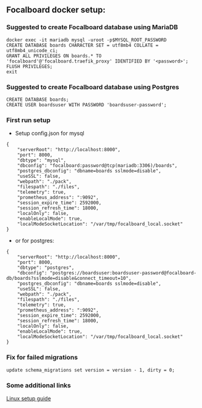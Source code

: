 ## Focalboard docker setup:

### Suggested to create Focalboard database using MariaDB

```
docker exec -it mariadb mysql -uroot -p$MYSQL_ROOT_PASSWORD
CREATE DATABASE boards CHARACTER SET = utf8mb4 COLLATE = utf8mb4_unicode_ci;
GRANT ALL PRIVILEGES ON boards.* TO 'focalboard'@'focalboard.traefik_proxy' IDENTIFIED BY '<password>';
FLUSH PRIVILEGES;
exit
```

### Suggested to create Focalboard database using Postgres

```
CREATE DATABASE boards;
CREATE USER boardsuser WITH PASSWORD 'boardsuser-password';
```

### First run setup

- Setup config.json for mysql

```
{
    "serverRoot": "http://localhost:8000",
    "port": 8000,
    "dbtype": "mysql",
    "dbconfig": "focalboard:password@tcp(mariadb:3306)/boards",
    "postgres_dbconfig": "dbname=boards sslmode=disable",
    "useSSL": false,
    "webpath": "./pack",
    "filespath": "./files",
    "telemetry": true,
    "prometheus_address": ":9092",
    "session_expire_time": 2592000,
    "session_refresh_time": 18000,
    "localOnly": false,
    "enableLocalMode": true,
    "localModeSocketLocation": "/var/tmp/focalboard_local.socket"
}
```

- or for postgres:

```
{
    "serverRoot": "http://localhost:8000",
    "port": 8000,
    "dbtype": "postgres",
    "dbconfig": "postgres://boardsuser:boardsuser-password@focalboard-db/boards?sslmode=disable&connect_timeout=10",
    "postgres_dbconfig": "dbname=boards sslmode=disable",
    "useSSL": false,
    "webpath": "./pack",
    "filespath": "./files",
    "telemetry": true,
    "prometheus_address": ":9092",
    "session_expire_time": 2592000,
    "session_refresh_time": 18000,
    "localOnly": false,
    "enableLocalMode": true,
    "localModeSocketLocation": "/var/tmp/focalboard_local.socket"
}
```

### Fix for failed migrations

```
update schema_migrations set version = version - 1, dirty = 0;
```

### Some additional links

[Linux setup guide](https://www.focalboard.com/download/personal-edition/ubuntu/)  
